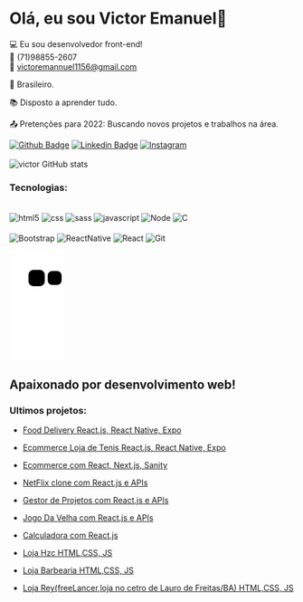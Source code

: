 <h1>Olá, eu sou Victor Emanuel👏 </h1>
 

:computer: Eu sou desenvolvedor front-end!
<br/>
📱 (71)98855-2607
<br/>
📧 victoremannuel1156@gmail.com

:house_with_garden: Brasileiro.

:books: Disposto a aprender tudo.

:outbox_tray: Pretenções para 2022: Buscando novos projetos e trabalhos na área.


[![Github Badge](https://img.shields.io/badge/GitHub-100000?style=for-the-badge&logo=github&logoColor=white)](https://github.com/victoremanuel12)
[![Linkedin Badge](https://img.shields.io/badge/LinkedIn-0077B5?style=for-the-badge&logo=linkedin&logoColor=white)](https://www.linkedin.com/in/victor-emanuel-004636228/)
[![Instagram](https://img.shields.io/badge/Instagram-E4405F?style=for-the-badge&logo=instagram&logoColor=white)](https://www.instagram.com/victoremannuel11/)
<br/>
<br/>
![victor GitHub stats](https://github-readme-stats.vercel.app/api?username=victoremanuel12&show_icons=true&theme=onedark)









<h3>Tecnologias:</h3>
<div  style="display:inline_block"/><br/>
<img align="center" alt="html5" src="https://img.shields.io/badge/HTML5-E34F26?style=for-the-badge&logo=html5&logoColor=white"/>
<img align="center" alt="css" src="https://img.shields.io/badge/CSS3-1572B6?style=for-the-badge&logo=css3&logoColor=white"/>

<img align="center" alt="sass" src="https://img.shields.io/badge/Sass-CC6699?style=for-the-badge&logo=sass&logoColor=white"/>
<img align="center" alt="javascript" src="https://img.shields.io/badge/JavaScript-F7DF1E?style=for-the-badge&logo=javascript&logoColor=black"/>
<img align="center" alt="Node" src="https://img.shields.io/badge/Node.js-43853D?style=for-the-badge&logo=node.js&logoColor=white"/>
<img align="center" alt="C" src="https://img.shields.io/badge/C-00599C?style=for-the-badge&logo=c&logoColor=white"/>
<br/>
<br/>
<img align="center" alt="Bootstrap" src="https://img.shields.io/badge/Bootstrap-563D7C?style=for-the-badge&logo=bootstrap&logoColor=white"/>
<img align="center" alt="ReactNative" src="https://img.shields.io/badge/React_Native-20232A?style=for-the-badge&logo=react&logoColor=61DAFB"/>
<img align="center" alt="React" src="https://img.shields.io/badge/React-20232A?style=for-the-badge&logo=react&logoColor=61DAFB"/>
<img align="center" alt="Git" src="https://img.shields.io/badge/GIT-E44C30?style=for-the-badge&logo=git&logoColor=white"/>



   <div dir="auto">
	<p dir="auto"><a target="_blank" rel="noopener noreferrer"><img   src="https://raw.githubusercontent.com/rafaballerini/rafaballerini/f92e83a631a16ed7455fc51a82ebeefeaf2263ad/github-contribution-grid-snake.svg" alt="Snake animation" style="max-width: 100%;"></p>
    </div>
<div/>



<h2>Apaixonado por desenvolvimento web!</h2>

<h3>Ultimos projetos: </h3>

- [Food Delivery React.js, React Native, Expo](https://www.linkedin.com/posts/victor-emanuel-004636228_javascript-react-frontend-activity-6961380104966926336-mXDb?utm_source=linkedin_share&utm_medium=member_desktop_web)<br/>

- [Ecommerce Loja de Tenis React.js, React Native, Expo](https://www.linkedin.com/posts/victor-emanuel-004636228_react-desenvolvimento-reactnative-activity-6957792671021084672-BeO9?utm_source=linkedin_share&utm_medium=member_desktop_web)<br/>

- [Ecommerce com React, Next.js, Sanity](https://ecommercetecstore.vercel.app/)<br/>

- [NetFlix clone com React.js e  APIs](https://lnkd.in/dJgqpRW6)<br/>

- [Gestor de Projetos com React.js e  APIs](https://www.linkedin.com/posts/victor-emanuel-004636228_oportunidadedeemprego-javascript-react-ugcPost-6931410072531009536-eRM6?utm_source=linkedin_share&utm_medium=member_desktop_web)<br/>

- [Jogo Da Velha  com React.js e APIs](https://tictactoe-react-game-o-x.netlify.app/)<br/>

- [Calculadora com React.js](https://react-calculator-project-29052022.netlify.app/)<br/>

- [Loja Hzc HTML,CSS, JS](https://lnkd.in/d_Sg6-mz)<br/>

- [Loja Barbearia  HTML,CSS, JS](https://lnkd.in/dTQM8kif)<br/>

- [Loja Rey(freeLancer,loja no cetro de Lauro de Freitas/BA)  HTML,CSS, JS](https://victoremanuel12.github.io/loja-rey/)<br/>








